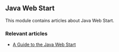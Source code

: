 ## Java Web Start

This module contains articles about Java Web Start.

### Relevant articles

- [A Guide to the Java Web Start](https://www.baeldung.com/java-web-start)
